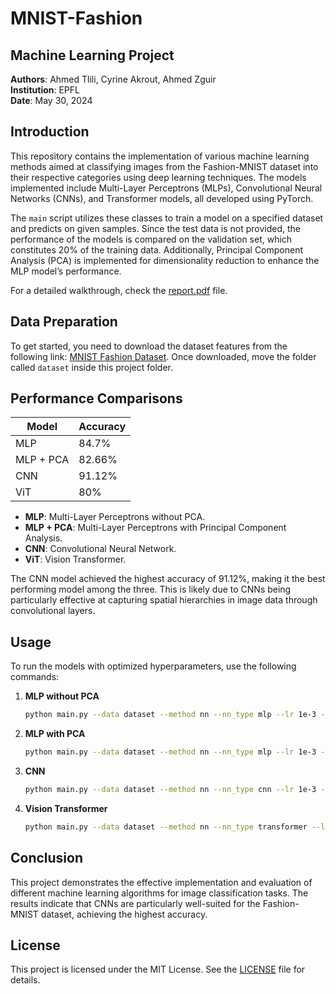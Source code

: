 # MNIST-Fashion

## Machine Learning Project

**Authors**: Ahmed Tlili, Cyrine Akrout, Ahmed Zguir  
**Institution**: EPFL  
**Date**: May 30, 2024

## Introduction

This repository contains the implementation of various machine learning methods aimed at classifying images from the Fashion-MNIST dataset into their respective categories using deep learning techniques. The models implemented include Multi-Layer Perceptrons (MLPs), Convolutional Neural Networks (CNNs), and Transformer models, all developed using PyTorch.

The `main` script utilizes these classes to train a model on a specified dataset and predicts on given samples. Since the test data is not provided, the performance of the models is compared on the validation set, which constitutes 20% of the training data. Additionally, Principal Component Analysis (PCA) is implemented for dimensionality reduction to enhance the MLP model’s performance.

For a detailed walkthrough, check the [report.pdf](report.pdf) file.

## Data Preparation

To get started, you need to download the dataset features from the following link: [MNIST Fashion Dataset](https://drive.google.com/drive/folders/1Ns6g0Gajm1-ZXLHeJIifCXVbcmNGznQI?usp=sharing). Once downloaded, move the folder called `dataset` inside this project folder.

## Performance Comparisons

| Model     | Accuracy       |
|-----------|----------------|
| MLP       | 84.7%          |
| MLP + PCA | 82.66%         |
| CNN       | 91.12%         |
| ViT       | 80%            |

- **MLP**: Multi-Layer Perceptrons without PCA.
- **MLP + PCA**: Multi-Layer Perceptrons with Principal Component Analysis.
- **CNN**: Convolutional Neural Network.
- **ViT**: Vision Transformer.

The CNN model achieved the highest accuracy of 91.12%, making it the best performing model among the three. This is likely due to CNNs being particularly effective at capturing spatial hierarchies in image data through convolutional layers.

## Usage

To run the models with optimized hyperparameters, use the following commands:

1. **MLP without PCA**
    ```bash
    python main.py --data dataset --method nn --nn_type mlp --lr 1e-3 --max_iters 100
    ```

2. **MLP with PCA**
    ```bash
    python main.py --data dataset --method nn --nn_type mlp --lr 1e-3 --max_iters 100 --use_pca --pca_d 100
    ```

3. **CNN**
    ```bash
    python main.py --data dataset --method nn --nn_type cnn --lr 1e-3 --max_iters 20
    ```

4. **Vision Transformer**
    ```bash
    python main.py --data dataset --method nn --nn_type transformer --lr 3e-4 --max_iters 10
    ```

## Conclusion

This project demonstrates the effective implementation and evaluation of different machine learning algorithms for image classification tasks. The results indicate that CNNs are particularly well-suited for the Fashion-MNIST dataset, achieving the highest accuracy.

## License

This project is licensed under the MIT License. See the [LICENSE](LICENSE) file for details.
